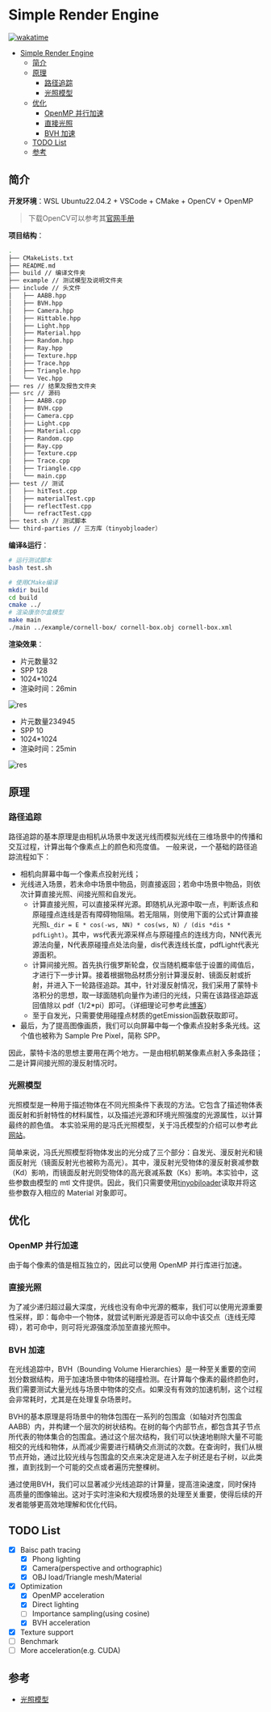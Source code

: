 # Simple Render Engine

[![wakatime](https://wakatime.com/badge/github/Zhytou/SimpleRenderEngine.svg)](https://wakatime.com/badge/github/Zhytou/SimpleRenderEngine)

- [Simple Render Engine](#simple-render-engine)
  - [简介](#简介)
  - [原理](#原理)
    - [路径追踪](#路径追踪)
    - [光照模型](#光照模型)
  - [优化](#优化)
    - [OpenMP 并行加速](#openmp-并行加速)
    - [直接光照](#直接光照)
    - [BVH 加速](#bvh-加速)
  - [TODO List](#todo-list)
  - [参考](#参考)

## 简介

**开发环境**：WSL Ubuntu22.04.2 + VSCode + CMake + OpenCV + OpenMP

> 下载OpenCV可以参考其[官网手册](https://docs.opencv.org/4.x/d7/d9f/tutorial_linux_install.html)

**项目结构**：

```bash
.
├── CMakeLists.txt
├── README.md
├── build // 编译文件夹
├── example // 测试模型及说明文件夹
├── include // 头文件
│   ├── AABB.hpp
│   ├── BVH.hpp
│   ├── Camera.hpp
│   ├── Hittable.hpp
│   ├── Light.hpp
│   ├── Material.hpp
│   ├── Random.hpp
│   ├── Ray.hpp
│   ├── Texture.hpp
│   ├── Trace.hpp
│   ├── Triangle.hpp
│   └── Vec.hpp
├── res // 结果及报告文件夹
├── src // 源码
│   ├── AABB.cpp
│   ├── BVH.cpp
│   ├── Camera.cpp
│   ├── Light.cpp
│   ├── Material.cpp
│   ├── Random.cpp
│   ├── Ray.cpp
│   ├── Texture.cpp
│   ├── Trace.cpp
│   ├── Triangle.cpp
│   └── main.cpp
├── test // 测试
│   ├── hitTest.cpp
│   ├── materialTest.cpp
│   ├── reflectTest.cpp
│   └── refractTest.cpp
├── test.sh // 测试脚本
└── third-parties // 三方库（tinyobjloader）
```

**编译&运行**：

```bash
# 运行测试脚本
bash test.sh

# 使用CMake编译
mkdir build
cd build
cmake ../
# 渲染康奈尔盒模型
make main
./main ../example/cornell-box/ cornell-box.obj cornell-box.xml
```

**渲染效果**：

- 片元数量32
- SPP 128
- 1024*1024
- 渲染时间：26min

![res](res/box-1024*1024-spp128.png)

- 片元数量234945
- SPP 10
- 1024*1024
- 渲染时间：25min

![res](res/dragon-1024*1024-spp10.png)

## 原理

### 路径追踪

路径追踪的基本原理是由相机从场景中发送光线而模拟光线在三维场景中的传播和交互过程，计算出每个像素点上的颜色和亮度值。
一般来说，一个基础的路径追踪流程如下：

- 相机向屏幕中每一个像素点投射光线；
- 光线进入场景，若未命中场景中物品，则直接返回；若命中场景中物品，则依次计算直接光照、间接光照和自发光。
  - 计算直接光照，可以直接采样光源。即随机从光源中取一点，判断该点和原碰撞点连线是否有障碍物阻隔。若无阻隔，则使用下面的公式计算直接光照`L_dir = E * cos(-ws, NN) * cos(ws, N) / (dis *dis * pdfLight)`。其中，ws代表光源采样点与原碰撞点的连线方向，NN代表光源法向量，N代表原碰撞点处法向量，dis代表连线长度，pdfLight代表光源面积。
  - 计算间接光照。首先执行俄罗斯轮盘，仅当随机概率低于设置的阈值后，才进行下一步计算。接着根据物品材质分别计算漫反射、镜面反射或折射，并进入下一轮路径追踪。其中，针对漫反射情况，我们采用了蒙特卡洛积分的思想，取一球面随机向量作为递归的光线，只需在该路径追踪返回值除以 pdf（1/2\*pi）即可。（详细理论可参考此[博客](https://blog.csdn.net/weixin_44176696/article/details/113418991)）
  - 至于自发光，只需要使用碰撞点材质的getEmission函数获取即可。
- 最后，为了提高图像画质，我们可以向屏幕中每一个像素点投射多条光线。这个值也被称为 Sample Pre Pixel，简称 SPP。

因此，蒙特卡洛的思想主要用在两个地方。一是由相机朝某像素点射入多条路径；二是计算间接光照的漫反射情况时。

### 光照模型

光照模型是一种用于描述物体在不同光照条件下表现的方法。它包含了描述物体表面反射和折射特性的材料属性，以及描述光源和环境光照强度的光源属性，以计算最终的颜色值。
本实验采用的是冯氏光照模型，关于冯氏模型的介绍可以参考此[网站](https://learnopengl-cn.readthedocs.io/zh/latest/02%20Lighting/02%20Basic%20Lighting/)。

简单来说，冯氏光照模型将物体发出的光分成了三个部分：自发光、漫反射光和镜面反射光（镜面反射光也被称为高光）。其中，漫反射光受物体的漫反射衰减参数（Kd）影响，而镜面反射光则受物体的高光衰减系数（Ks）影响。本实验中，这些参数由模型的 mtl 文件提供。因此，我们只需要使用[tinyobjloader](https://github.com/tinyobjloader/tinyobjloader/tree/release)读取并将这些参数存入相应的 Material 对象即可。

## 优化

### OpenMP 并行加速

由于每个像素的值是相互独立的，因此可以使用 OpenMP 并行库进行加速。

### 直接光照

为了减少递归超过最大深度，光线也没有命中光源的概率，我们可以使用光源重要性采样，即：每命中一个物体，就尝试判断光源是否可以命中该交点（连线无障碍），若可命中，则可将光源强度添加至直接光照中。

### BVH 加速

在光线追踪中，BVH（Bounding Volume Hierarchies）是一种至关重要的空间划分数据结构，用于加速场景中物体的碰撞检测。在计算每个像素的最终颜色时，我们需要测试大量光线与场景中物体的交点。如果没有有效的加速机制，这个过程会非常耗时，尤其是在处理复杂场景时。

BVH的基本原理是将场景中的物体包围在一系列的包围盒（如轴对齐包围盒AABB）内，并构建一个层次的树状结构。在树的每个内部节点，都包含其子节点所代表的物体集合的包围盒。通过这个层次结构，我们可以快速地剔除大量不可能相交的光线和物体，从而减少需要进行精确交点测试的次数。在查询时，我们从根节点开始，通过比较光线与包围盒的交点来决定是进入左子树还是右子树，以此类推，直到找到一个可能的交点或者遍历完整棵树。

通过使用BVH，我们可以显著减少光线追踪的计算量，提高渲染速度，同时保持高质量的图像输出。这对于实时渲染和大规模场景的处理至关重要，使得后续的开发者能够更高效地理解和优化代码。

## TODO List

- [x] Baisc path tracing
  - [x] Phong lighting
  - [x] Camera(perspective and orthographic)
  - [x] OBJ load/Triangle mesh/Material
- [x] Optimization
  - [x] OpenMP acceleration
  - [x] Direct lighting
  - [ ] Importance sampling(using cosine)
  - [x] BVH acceleration
- [x] Texture support
- [ ] Benchmark
- [ ] More acceleration(e.g. CUDA)

## 参考

- [光照模型](https://learnopengl-cn.readthedocs.io/zh/latest/02%20Lighting/02%20Basic%20Lighting/)
